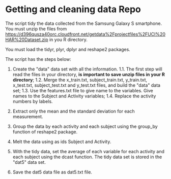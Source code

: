 ﻿Getting and cleaning data Repo
=====

The script tidy the data collected from the Samsung Galaxy S smartphone.
You must unzip the files from https://d396qusza40orc.cloudfront.net/getdata%2Fprojectfiles%2FUCI%20HAR%20Dataset.zip in you R directory.

You must load the tidyr, plyr, dplyr and reshape2 packages.

The script has the steps below:

1. Create the "data" data set with all the information.
	1.1. The first step will read the files in your directory, **is important to save unzip files in your R directory**;
	1.2. Merge the x_train.txt, subject_train.txt, y_train.txt, x_test.txt, subject_test.txt and y_test.txt files, and build the "data" data set;
	1.3. Use the features.txt file to give name to the variables. Give names to the Subject and Activity variables;
	1.4. Replace the activity numbers by labels.

2. Extract only the mean and the standard deviation for each measurement.

3. Group the data by each activity and each subject using the group_by function of reshape2 package.

4. Melt the data using as ids Subject and Activity.

5. With the tidy data, set the average of each variable for each activity and each subject using the dcast function. The tidy data set is stored in the "dat5" data set.

6. Save the dat5 data file as dat5.txt file.




